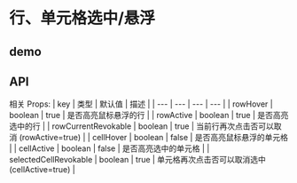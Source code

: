 # 行、单元格选中/悬浮

## demo
<demo vue="basic/row-cell-mouse-event/RowCellHoverSelect.vue"></demo>


## API
相关 Props:
| key | 类型 | 默认值 | 描述 |
| --- | --- | --- | --- |
| rowHover | boolean | true | 是否高亮鼠标悬浮的行 |
| rowActive | boolean | true | 是否高亮选中的行 |
| rowCurrentRevokable | boolean | true | 当前行再次点击否可以取消 (rowActive=true) |
| cellHover | boolean | false | 是否高亮鼠标悬浮的单元格 |
| cellActive | boolean | false | 是否高亮选中的单元格 |
| selectedCellRevokable | boolean | true | 单元格再次点击否可以取消选中 (cellActive=true) |
